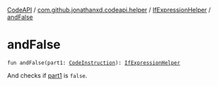 [CodeAPI](../../index.md) / [com.github.jonathanxd.codeapi.helper](../index.md) / [IfExpressionHelper](index.md) / [andFalse](.)

# andFalse

`fun andFalse(part1: `[`CodeInstruction`](../../com.github.jonathanxd.codeapi/-code-instruction.md)`): `[`IfExpressionHelper`](index.md)

And checks if [part1](and-false.md#com.github.jonathanxd.codeapi.helper.IfExpressionHelper$andFalse(com.github.jonathanxd.codeapi.CodeInstruction)/part1) is `false`.

